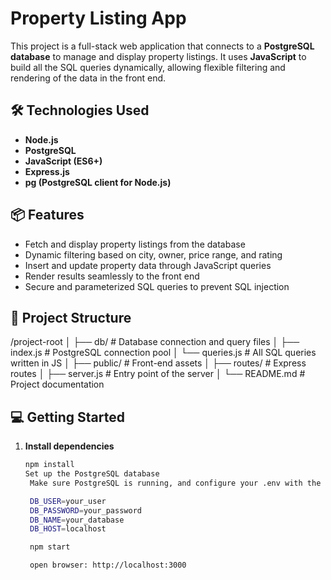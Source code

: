 # Property Listing App

This project is a full-stack web application that connects to a **PostgreSQL database** to manage and display property listings. It uses **JavaScript** to build all the SQL queries dynamically, allowing flexible filtering and rendering of the data in the front end.

## 🛠️ Technologies Used

- **Node.js**  
- **PostgreSQL**  
- **JavaScript (ES6+)**
- **Express.js**  
- **pg (PostgreSQL client for Node.js)**

## 📦 Features

- Fetch and display property listings from the database
- Dynamic filtering based on city, owner, price range, and rating
- Insert and update property data through JavaScript queries
- Render results seamlessly to the front end
- Secure and parameterized SQL queries to prevent SQL injection

## 📁 Project Structure
/project-root
│
├── db/ # Database connection and query files
│ ├── index.js # PostgreSQL connection pool
│ └── queries.js # All SQL queries written in JS
│
├── public/ # Front-end assets
│
├── routes/ # Express routes
│
├── server.js # Entry point of the server
│
└── README.md # Project documentation

## 💻 Getting Started

1. **Install dependencies**  
   ```bash
   npm install
   Set up the PostgreSQL database
    Make sure PostgreSQL is running, and configure your .env with the following:

    DB_USER=your_user
    DB_PASSWORD=your_password
    DB_NAME=your_database
    DB_HOST=localhost

    npm start

    open browser: http://localhost:3000